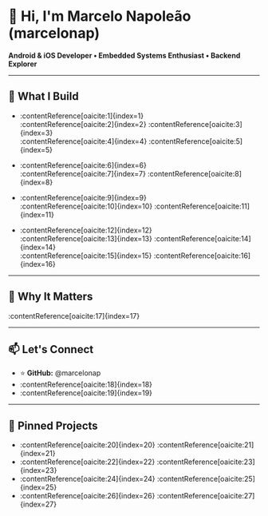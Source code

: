 # 👋 Hi, I'm Marcelo Napoleão (marcelonap)

**Android & iOS Developer • Embedded Systems Enthusiast • Backend Explorer**

---

## 🔧 What I Build

- :contentReference[oaicite:1]{index=1}  
  :contentReference[oaicite:2]{index=2} :contentReference[oaicite:3]{index=3}  
  :contentReference[oaicite:4]{index=4} :contentReference[oaicite:5]{index=5}  

- :contentReference[oaicite:6]{index=6}  
  :contentReference[oaicite:7]{index=7} :contentReference[oaicite:8]{index=8}  

- :contentReference[oaicite:9]{index=9}  
  :contentReference[oaicite:10]{index=10} :contentReference[oaicite:11]{index=11}  

- :contentReference[oaicite:12]{index=12}  
  :contentReference[oaicite:13]{index=13} :contentReference[oaicite:14]{index=14}  
  :contentReference[oaicite:15]{index=15} :contentReference[oaicite:16]{index=16}  

---

## 🚀 Why It Matters

:contentReference[oaicite:17]{index=17}

---

## 📫 Let's Connect

- ⭐ **GitHub:** @marcelonap  
- :contentReference[oaicite:18]{index=18}  
- :contentReference[oaicite:19]{index=19}

---

## 📌 Pinned Projects

- :contentReference[oaicite:20]{index=20} :contentReference[oaicite:21]{index=21}  
- :contentReference[oaicite:22]{index=22} :contentReference[oaicite:23]{index=23}  
- :contentReference[oaicite:24]{index=24} :contentReference[oaicite:25]{index=25}  
- :contentReference[oaicite:26]{index=26} :contentReference[oaicite:27]{index=27}  


